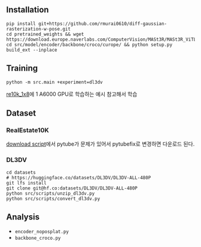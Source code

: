 ## Installation
```
pip install git+https://github.com/rmurai0610/diff-gaussian-rasterization-w-pose.git
cd pretrained_weights && wget https://download.europe.naverlabs.com/ComputerVision/MASt3R/MASt3R_ViTLarge_BaseDecoder_512_catmlpdpt_metric.pth
cd src/model/encoder/backbone/croco/curope/ && python setup.py build_ext --inplace
```

## Training
```
python -m src.main +experiment=dl3dv
```
[re10k_1x8](config/experiment/re10k_1x8.yaml)에 1 A6000 GPU로 학습하는 예시 참고해서 학습

## Dataset
### RealEstate10K
[download script](https://github.com/yilundu/cross_attention_renderer/tree/master/data_download)에서 pytube가 문제가 있어서 pytubefix로 변경하면 다운로드 된다. 

### DL3DV
```
cd datasets
# https://huggingface.co/datasets/DL3DV/DL3DV-ALL-480P 
git lfs install
git clone git@hf.co:datasets/DL3DV/DL3DV-ALL-480P
python src/scripts/unzip_dl3dv.py
python src/scripts/convert_dl3dv.py
```

## Analysis
- `encoder_noposplat.py`
- `backbone_croco.py`